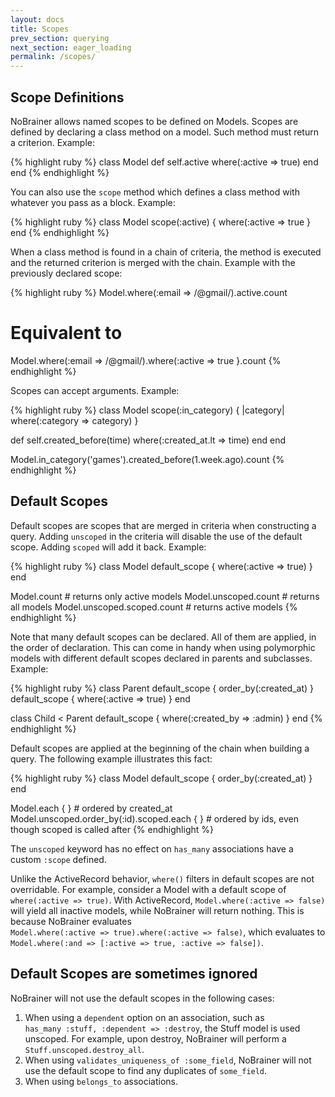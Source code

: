 ```yaml
---
layout: docs
title: Scopes
prev_section: querying
next_section: eager_loading
permalink: /scopes/
---
```


## Scope Definitions

NoBrainer allows named scopes to be defined on Models.
Scopes are defined by declaring a class method on a model. Such method must
return a criterion. Example:

{% highlight ruby %}
class Model
  def self.active
    where(:active => true)
  end
end
{% endhighlight %}

You can also use the `scope` method which defines a class method with
whatever you pass as a block. Example:

{% highlight ruby %}
class Model
  scope(:active) { where(:active => true }
end
{% endhighlight %}

When a class method is found in a chain of criteria, the method is executed and
the returned criterion is merged with the chain. Example with the previously
declared scope:

{% highlight ruby %}
Model.where(:email => /@gmail/).active.count
# Equivalent to
Model.where(:email => /@gmail/).where(:active => true }.count
{% endhighlight %}

Scopes can accept arguments. Example:

{% highlight ruby %}
class Model
  scope(:in_category) { |category| where(:category => category) }

  def self.created_before(time)
    where(:created_at.lt => time)
  end
end

Model.in_category('games').created_before(1.week.ago).count
{% endhighlight %}

## Default Scopes

Default scopes are scopes that are merged in criteria when constructing a query.
Adding `unscoped` in the criteria will disable the use of the default scope.
Adding `scoped` will add it back. Example:

{% highlight ruby %}
class Model
  default_scope { where(:active => true) }
end

Model.count # returns only active models
Model.unscoped.count # returns all models
Model.unscoped.scoped.count # returns active models
{% endhighlight %}

Note that many default scopes can be declared. All of them are applied, in the
order of declaration. This can come in handy when using polymorphic models with
different default scopes declared in parents and subclasses. Example:

{% highlight ruby %}
class Parent
  default_scope { order_by(:created_at) }
  default_scope { where(:active => true) }
end

class Child < Parent
  default_scope { where(:created_by => :admin) }
end
{% endhighlight %}

Default scopes are applied at the beginning of the chain when building a query.
The following example illustrates this fact:

{% highlight ruby %}
class Model
  default_scope { order_by(:created_at) }
end

Model.each { } # ordered by created_at
Model.unscoped.order_by(:id).scoped.each { } # ordered by ids, even though scoped is called after
{% endhighlight %}

The `unscoped` keyword has no effect on `has_many` associations have a custom `:scope` defined.

Unlike the ActiveRecord behavior, `where()` filters in default scopes are not overridable.
For example, consider a Model with a default scope of `where(:active => true)`.
With ActiveRecord, `Model.where(:active => false)` will yield all inactive
models, while NoBrainer will return nothing. This is because NoBrainer
evaluates  
`Model.where(:active => true).where(:active => false)`, which evaluates to  
`Model.where(:and => [:active => true, :active => false])`.

## Default Scopes are sometimes ignored

NoBrainer will not use the default scopes in the following cases:

1. When using a `dependent` option on an association, such as  
   `has_many :stuff, :dependent => :destroy`, the Stuff model is used unscoped.
   For example, upon destroy, NoBrainer will perform a `Stuff.unscoped.destroy_all`.
2. When using `validates_uniqueness_of :some_field`, NoBrainer will not use the
   default scope to find any duplicates of `some_field`.
4. When using `belongs_to` associations.
